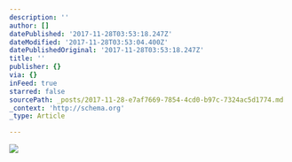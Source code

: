 ```yaml
---
description: ''
author: []
datePublished: '2017-11-28T03:53:18.247Z'
dateModified: '2017-11-28T03:53:04.400Z'
datePublishedOriginal: '2017-11-28T03:53:18.247Z'
title: ''
publisher: {}
via: {}
inFeed: true
starred: false
sourcePath: _posts/2017-11-28-e7af7669-7854-4cd0-b97c-7324ac5d1774.md
_context: 'http://schema.org'
_type: Article

---
```

![](https://the-grid-user-content.s3-us-west-2.amazonaws.com/fa5d87fc-45cb-4176-a901-625428940816.jpg)